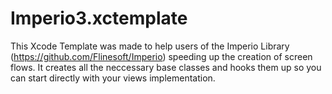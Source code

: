 # Imperio3.xctemplate
This Xcode Template was made to help users of the Imperio Library (https://github.com/Flinesoft/Imperio) speeding up the creation of screen flows. It creates all the neccessary base classes and hooks them up so you can start directly with your views implementation.
